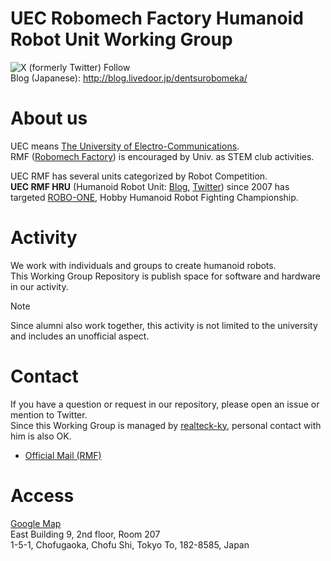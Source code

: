 UEC Robomech Factory Humanoid Robot Unit Working Group 
===

<!--

**Here are some ideas to get you started:**

🙋‍♀️ A short introduction - what is your organization all about?
🌈 Contribution guidelines - how can the community get involved?
👩‍💻 Useful resources - where can the community find your docs? Is there anything else the community should know?
🍿 Fun facts - what does your team eat for breakfast?
🧙 Remember, you can do mighty things with the power of [Markdown](https://docs.github.com/github/writing-on-github/getting-started-with-writing-and-formatting-on-github/basic-writing-and-formatting-syntax)
-->

![X (formerly Twitter) Follow](https://img.shields.io/twitter/follow/uecrmf_humanoid)  
Blog (Japanese): http://blog.livedoor.jp/dentsurobomeka/

# About us

UEC means [The University of Electro-Communications](https://www.uec.ac.jp/eng/).  
RMF ([Robomech Factory](https://sites.google.com/view/uec-rmf/home)) is encouraged by Univ. as STEM club activities.

UEC RMF has several units categorized by Robot Competition.  
**UEC RMF HRU** (Humanoid Robot Unit: [Blog](http://blog.livedoor.jp/dentsurobomeka/), [Twitter](https://twitter.com/uecrmf_humanoid)) since 2007 has targeted [ROBO-ONE](https://www.robo-one.com/en/), Hobby Humanoid Robot Fighting Championship.

# Activity

We work with individuals and groups to create humanoid robots.  
This Working Group Repository is publish space for software and hardware in our activity.  

> [!NOTE]
> Since alumni also work together, this activity is not limited to the university and includes an unofficial aspect.

# Contact

If you have a question or request in our repository, please open an issue or mention to Twitter.  
Since this Working Group is managed by [realteck-ky](https://github.com/realteck-ky), personal contact with him is also OK.

- [Official Mail (RMF)](mailto:robomech.uec@gmail.com)

# Access

[Google Map](https://www.google.com/maps/place/35%C2%B039'30.7%22N+139%C2%B032'41.1%22E/@35.65867,139.544505,19z/data=!4m4!3m3!8m2!3d35.658535!4d139.544738?hl=ja&entry=ttu)  
East Building 9, 2nd floor, Room 207  
1-5-1, Chofugaoka, Chofu Shi, Tokyo To, 182-8585, Japan  
